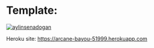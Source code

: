 # Template:
[![aylinsenadogan](https://circleci.com/gh/circleci/myDemoApp.svg?style=svg)](https://app.circleci.com/pipelines/github/aylinsenadogan)

Heroku site: https://arcane-bayou-51999.herokuapp.com